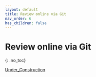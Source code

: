 ```yaml
---
layout: default
title: Review online via Git
nav_order: 6
has_children: false
---
```


# Review online via Git
{: .no_toc}

[Under_Construction](../assets/images/hand-drawn-construction-background/221517-P13RMQ-521.jpg)



